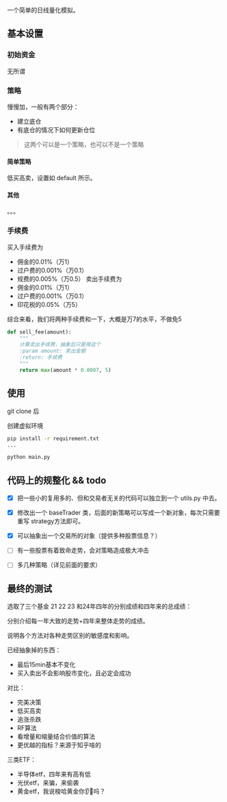 一个简单的日线量化模拟。


## 基本设置

### 初始资金

无所谓

### 策略

慢慢加，一般有两个部分：
- 建立底仓
- 有底仓的情况下如何更新仓位

> 这两个可以是一个策略，也可以不是一个策略

#### 简单策略

低买高卖，设置如 default 所示。

#### 其他

。。。

### 手续费

买入手续费为
- 佣金的0.01%（万1）
- 过户费的0.001%（万0.1）
- 规费的0.005%（万0.5）
卖出手续费为
- 佣金的0.01%（万1）
- 过户费的0.001%（万0.1）
- 印花税的0.05%（万5）

综合来看，我们将两种手续费和一下，大概是万7的水平，不做免5

```python
def sell_fee(amount):
    """
    计算卖出手续费，抽象后只是用这个
    :param amount: 卖出金额
    :return: 手续费
    """
    return max(amount * 0.0007, 5)
```


## 使用

git clone 后

创建虚拟环境

```bash
pip install -r requirement.txt
...

python main.py
```

## 代码上的规整化 && todo

- [x] 把一些小的复用多的、但和交易者无关的代码可以独立到一个 utils.py 中去。
- [x] 修改出一个 baseTrader 类，后面的新策略可以写成一个新对象，每次只需要重写 strategy方法即可。
- [x] 可以抽象出一个交易所的对象（提供多种股票信息？）
- [ ] 有一些股票有着致命走势，会对策略造成极大冲击
- [ ] 多几种策略（详见前面的要求）


## 最终的测试

选取了三个基金 21 22 23 和24年四年的分别成绩和四年来的总成绩：

分别介绍每一年大致的走势+四年来整体走势的成绩。

说明各个方法对各种走势区别的敏感度和影响。

已经抽象掉的东西：
- 最后15min基本不变化
- 买入卖出不会影响股市变化，且必定会成功

对比：
- 完美决策
- 低买高卖
- 追涨杀跌
- RF算法
- 看增量和缩量结合价值的算法
- 更优越的指标？来源于知乎啥的

三类ETF：
- 半导体etf，四年来有高有低
- 光伏etf，来骗，来偷袭
- 黄金etf，我说梭哈黄金你👂🐉吗？

